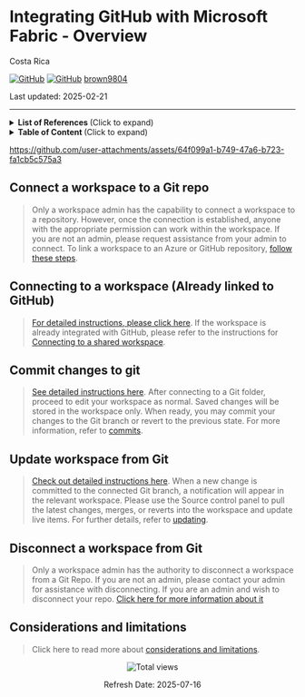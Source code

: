# Integrating GitHub with Microsoft Fabric - Overview 

Costa Rica

[![GitHub](https://badgen.net/badge/icon/github?icon=github&label)](https://github.com) 
[![GitHub](https://img.shields.io/badge/--181717?logo=github&logoColor=ffffff)](https://github.com/)
[brown9804](https://github.com/brown9804)

Last updated: 2025-02-21

----------

<details>
<summary><b>List of References </b> (Click to expand)</summary>

- [What is Microsoft Fabric Git integration?](https://learn.microsoft.com/en-us/fabric/cicd/git-integration/intro-to-git-integration?tabs=azure-devops)
- [Get started with Git integration - Guided examples](https://learn.microsoft.com/en-us/fabric/cicd/git-integration/git-get-started?tabs=azure-devops%2CAzure%2Ccommit-to-git#connect-a-workspace-to-a-git-repo)
- [Basic concepts in Git integration (git roles, permissions, connect and sync workspace](https://learn.microsoft.com/en-us/fabric/cicd/git-integration/git-integration-process?tabs=Azure%2Cazure-devops#permissions)
- [Best practices for lifecycle management in Fabric](https://learn.microsoft.com/en-us/fabric/cicd/best-practices-cicd)
- [End-to-end tutorials in Microsoft Fabric](https://learn.microsoft.com/en-us/fabric/get-started/end-to-end-tutorials)
- [Microsoft Fabric Samples - Git repo](https://github.com/microsoft/fabric-samples)

</details>

<details>
<summary><b>Table of Content </b> (Click to expand)</summary>

- [Wiki](#wiki)
- [Content](#content)
- [Connect a workspace to a Git repo](#connect-a-workspace-to-a-git-repo)
- [Connecting to a workspace Already linked to GitHub](#connecting-to-a-workspace-already-linked-to-github)
- [Commit changes to git](#commit-changes-to-git)
- [Update workspace from Git](#update-workspace-from-git)
- [Disconnect a workspace from Git](#disconnect-a-workspace-from-git)
- [Considerations and limitations](#considerations-and-limitations)

</details>

https://github.com/user-attachments/assets/64f099a1-b749-47a6-b723-fa1cb5c575a3

## Connect a workspace to a Git repo

> Only a workspace admin has the capability to connect a workspace to a repository. However, once the connection is established, anyone with the appropriate permission can work within the workspace. If you are not an admin, please request assistance from your admin to connect. To link a workspace to an Azure or GitHub repository, [follow these steps](https://learn.microsoft.com/en-us/fabric/cicd/git-integration/git-get-started?tabs=azure-devops%2CAzure%2Ccommit-to-git#connect-a-workspace-to-a-git-repo).

## Connecting to a workspace (Already linked to GitHub)

> [For detailed instructions, please click here](https://learn.microsoft.com/en-us/fabric/cicd/git-integration/git-get-started?tabs=azure-devops%2CAzure%2Ccommit-to-git#connect-to-a-workspace). If the workspace is already integrated with GitHub, please refer to the instructions for [Connecting to a shared workspace](https://learn.microsoft.com/en-us/fabric/cicd/git-integration/git-integration-process?tabs=Azure%2Cazure-devops#connect-to-a-shared-workspace).

## Commit changes to git

> [See detailed instructions here](https://learn.microsoft.com/en-us/fabric/cicd/git-integration/git-get-started?tabs=azure-devops%2CAzure%2Ccommit-to-git#commit-changes-to-git). After connecting to a Git folder, proceed to edit your workspace as normal. Saved changes will be stored in the workspace only. When ready, you may commit your changes to the Git branch or revert to the previous state. For more information, refer to [commits](https://learn.microsoft.com/en-us/fabric/cicd/git-integration/git-integration-process?tabs=Azure%2Cazure-devops#commit).

## Update workspace from Git

> [Check out detailed instructions here](https://learn.microsoft.com/en-us/fabric/cicd/git-integration/git-get-started?tabs=azure-devops%2CAzure%2Ccommit-to-git#update-workspace-from-git). When a new change is committed to the connected Git branch, a notification will appear in the relevant workspace. Please use the Source control panel to pull the latest changes, merges, or reverts into the workspace and update live items. For further details, refer to [updating](https://learn.microsoft.com/en-us/fabric/cicd/git-integration/git-integration-process?tabs=Azure%2Cazure-devops#update).

## Disconnect a workspace from Git

> Only a workspace admin has the authority to disconnect a workspace from a Git Repo. If you are not an admin, please contact your admin for assistance with disconnecting. If you are an admin and wish to disconnect your repo. [Click here for more information about it](https://learn.microsoft.com/en-us/fabric/cicd/git-integration/git-get-started?tabs=azure-devops%2CAzure%2Ccommit-to-git#disconnect-a-workspace-from-git)

## Considerations and limitations

> Click here to read more about [considerations and limitations](https://learn.microsoft.com/en-us/fabric/cicd/git-integration/git-get-started?tabs=azure-devops%2CAzure%2Ccommit-to-git#considerations-and-limitations).

<!-- START BADGE -->
<div align="center">
  <img src="https://img.shields.io/badge/Total%20views-31-limegreen" alt="Total views">
  <p>Refresh Date: 2025-07-16</p>
</div>
<!-- END BADGE -->
